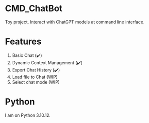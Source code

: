 # CMD_ChatBot
Toy project. Interact with ChatGPT models at command line interface. 

# Features
1. Basic Chat (:heavy_check_mark:)
2. Dynamic Context Management (:heavy_check_mark:)
3. Export Chat History (:heavy_check_mark:)
4. Load file to Chat (WIP)
5. Select chat mode (WIP)

# Python
I am on Python 3.10.12.